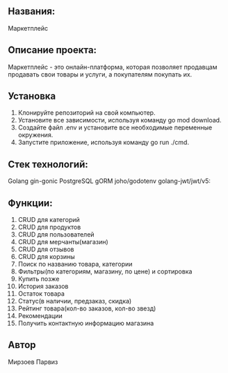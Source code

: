 ## Названия:
  Маркетплейс

## Описание проекта: 
Маркетплейс - это онлайн-платформа, 
которая позволяет продавцам продавать свои товары и услуги, 
а покупателям покупать их. 

## Установка
1. Клонируйте репозиторий на свой компьютер.
2. Установите все зависимости, используя команду go mod download.
3. Создайте файл .env и установите все необходимые переменные окружения.
4. Запустите приложение, используя команду go run ./cmd.

## Стек технологий:
Golang
gin-gonic
PostgreSQL
gORM
joho/godotenv
golang-jwt/jwt/v5:

## Функции:
1. CRUD для категорий 
2. CRUD для продуктов 
3. CRUD для пользователей 
4. CRUD для мерчанты(магазин) 
5. CRUD для отзывов 
6. CRUD для корзины 
7. Поиск по названию товара, категории 
8. Фильтры(по категориям, магазину, по цене) и сортировка 
9. Купить позже
10. История заказов 
11. Остаток товара 
12. Статус(в наличии, предзаказ, скидка) 
13. Рейтинг товара(кол-во заказов, кол-во звезд) 
14. Рекомендации 
15. Получить контактную информацию магазина 

## Автор
Мирзоев Парвиз

